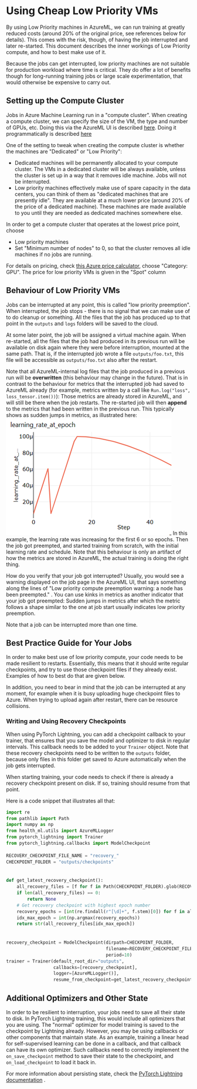 # Using Cheap Low Priority VMs

By using Low Priority machines in AzureML, we can run training at greatly reduced costs (around 20% of the original
price, see references below for details). This comes with the risk, though, of having the job interrupted and later
re-started. This document describes the inner workings of Low Priority compute, and how to best make use of it.

Because the jobs can get interrupted, low priority machines are not suitable for production workload where time is
critical. They do offer a lot of benefits though for long-running training jobs or large scale experimentation, that
would otherwise be expensive to carry out.

## Setting up the Compute Cluster

Jobs in Azure Machine Learning run in a "compute cluster". When creating a compute cluster, we can specify the size of
the VM, the type and number of GPUs, etc. Doing this via the AzureML UI is described
[here](https://docs.microsoft.com/en-us/azure/machine-learning/how-to-create-attach-compute-studio#amlcompute). Doing it
programmatically is described
[here](https://docs.microsoft.com/en-us/azure/machine-learning/how-to-create-attach-compute-cluster?tabs=python)

One of the setting to tweak when creating the compute cluster is whether the machines are "Dedicated" or "Low Priority":

* Dedicated machines will be permanently allocated to your compute cluster. The VMs in a dedicated cluster will be
  always available, unless the cluster is set up in a way that it removes idle machine. Jobs will not be interrupted.
* Low priority machines effectively make use of spare capacity in the data centers, you can think of them as
  "dedicated machines that are presently idle". They are available at a much lower price (around 20% of the price of a
  dedicated machine). These machines are made available to you until they are needed as dedicated machines somewhere
  else.

In order to get a compute cluster that operates at the lowest price point, choose

* Low priority machines
* Set "Minimum number of nodes" to 0, so that the cluster removes all idle machines if no jobs are running.

For details on pricing, check
[this Azure price calculator](https://azure.microsoft.com/en-us/pricing/details/virtual-machine-scale-sets/linux/),
choose "Category: GPU". The price for low priority VMs is given in the "Spot" column

## Behaviour of Low Priority VMs

Jobs can be interrupted at any point, this is called "low priority preemption". When interrupted, the job stops - there
is no signal that we can make use of to do cleanup or something. All the files that the job has produced up to that
point in the `outputs` and `logs` folders will be saved to the cloud.

At some later point, the job will be assigned a virtual machine again. When re-started, all the files that the job had
produced in its previous run will be available on disk again where they were before interruption, mounted at the same
path. That is, if the interrupted job wrote a file `outputs/foo.txt`, this file will be accessible as `outputs/foo.txt`
also after the restart.

Note that all AzureML-internal log files that the job produced in a previous run will be **overwritten**
(this behaviour may change in the future). That is in contrast to the behaviour for metrics that the interrupted job had
saved to AzureML already (for example, metrics written by a call like `Run.log("loss", loss_tensor.item())`):
Those metrics are already stored in AzureML, and will still be there when the job restarts. The re-started job will
then **append** to the metrics that had been written in the previous run. This typically shows as sudden jumps in
metrics, as illustrated here:
![lowpriority_interrupted_lr.png](lowpriority_interrupted_lr.png)
In this example, the learning rate was increasing for the first 6 or so epochs. Then the job got preempted, and started
training from scratch, with the initial learning rate and schedule. Note that this behaviour is only an artifact of how
the metrics are stored in AzureML, the actual training is doing the right thing.

How do you verify that your job got interrupted? Usually, you would see a warning displayed on the job page in the
AzureML UI, that says something along the lines of "Low priority compute preemption warning: a node has been preempted."
. You can use kinks in metrics as another indicator that your job got preempted: Sudden jumps in metrics after which the
metric follows a shape similar to the one at job start usually indicates low priority preemption.

Note that a job can be interrupted more than one time.

## Best Practice Guide for Your Jobs

In order to make best use of low priority compute, your code needs to be made resilient to restarts. Essentially, this
means that it should write regular checkpoints, and try to use those checkpoint files if they already exist. Examples of
how to best do that are given below.

In addition, you need to bear in mind that the job can be interrupted at any moment, for example when it is busy
uploading huge checkpoint files to Azure. When trying to upload again after restart, there can be resource collisions.

### Writing and Using Recovery Checkpoints

When using PyTorch Lightning, you can add a checkpoint callback to your trainer, that ensures that you save the model
and optimizer to disk in regular intervals. This callback needs to be added to your `Trainer` object. Note that these
recovery checkpoints need to be written to the `outputs` folder, because only files in this folder get saved to Azure
automatically when the job gets interrupted.

When starting training, your code needs to check if there is already a recovery checkpoint present on disk. If so,
training should resume from that point.

Here is a code snippet that illustrates all that:

```python
import re
from pathlib import Path
import numpy as np
from health_ml.utils import AzureMLLogger
from pytorch_lightning import Trainer
from pytorch_lightning.callbacks import ModelCheckpoint

RECOVERY_CHECKPOINT_FILE_NAME = "recovery_"
CHECKPOINT_FOLDER = "outputs/checkpoints"


def get_latest_recovery_checkpoint():
    all_recovery_files = [f for f in Path(CHECKPOINT_FOLDER).glob(RECOVERY_CHECKPOINT_FILE_NAME + "*")]
    if len(all_recovery_files) == 0:
        return None
    # Get recovery checkpoint with highest epoch number
    recovery_epochs = [int(re.findall(r"[\d]+", f.stem)[0]) for f in all_recovery_files]
    idx_max_epoch = int(np.argmax(recovery_epochs))
    return str(all_recovery_files[idx_max_epoch])


recovery_checkpoint = ModelCheckpoint(dirpath=CHECKPOINT_FOLDER,
                                      filename=RECOVERY_CHECKPOINT_FILE_NAME + "{epoch}",
                                      period=10)
trainer = Trainer(default_root_dir="outputs",
                  callbacks=[recovery_checkpoint],
                  logger=[AzureMLLogger()],
                  resume_from_checkpoint=get_latest_recovery_checkpoint())
```

## Additional Optimizers and Other State

In order to be resilient to interruption, your jobs need to save all their state to disk. In PyTorch Lightning training,
this would include all optimizers that you are using. The "normal" optimizer for model training is saved to the
checkpoint by Lightning already. However, you may be using callbacks or other components that maintain state. As an
example, training a linear head for self-supervised learning can be done in a callback, and that callback can have its
own optimizer. Such callbacks need to correctly implement the `on_save_checkpoint` method to save their state to the
checkpoint, and `on_load_checkpoint` to load it back in.

For more information about persisting state, check
the [PyTorch Lightning documentation](https://pytorch-lightning.readthedocs.io/en/latest/extensions/callbacks.html?highlight=callback#persisting-state)
.
